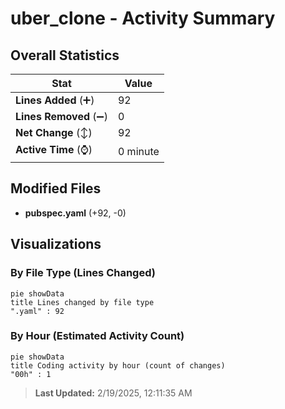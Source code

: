 # uber_clone - Activity Summary 

## Overall Statistics

| Stat                   | Value                                                             |
| ---------------------- | ----------------------------------------------------------------- |
| **Lines Added** (➕)   | 92                                          |
| **Lines Removed** (➖) | 0                                        |
| **Net Change** (↕)    | 92                |
| **Active Time** (⌚)   | 0 minute |


## Modified Files
- **pubspec.yaml** (+92, -0)

## Visualizations

### By File Type (Lines Changed)

```mermaid
pie showData
title Lines changed by file type
".yaml" : 92
```

### By Hour (Estimated Activity Count)

```mermaid
pie showData
title Coding activity by hour (count of changes)
"00h" : 1
```


> **Last Updated:** 2/19/2025, 12:11:35 AM